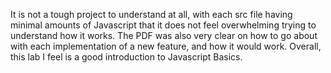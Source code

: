  It is not a tough project to understand at all, with each src file having minimal amounts of Javascript that it does not feel overwhelming trying to understand how it works. The PDF was also very clear on how to go about with each implementation of a new feature, and how it would work. Overall, this lab I feel is a good introduction to Javascript Basics.